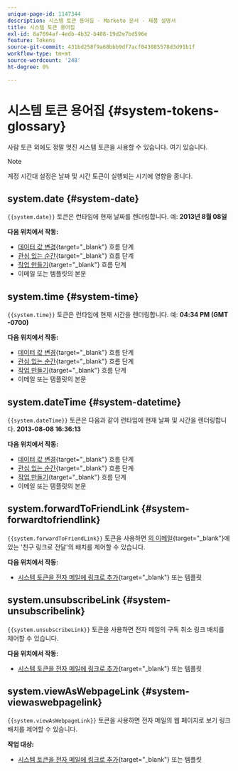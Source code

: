 ```yaml
---
unique-page-id: 1147344
description: 시스템 토큰 용어집 - Marketo 문서 - 제품 설명서
title: 시스템 토큰 용어집
exl-id: 8a7694af-4edb-4b32-b408-19d2e7bd596e
feature: Tokens
source-git-commit: 431bd258f9a68bbb9df7acf043085578d3d91b1f
workflow-type: tm+mt
source-wordcount: '248'
ht-degree: 0%

---
```


# 시스템 토큰 용어집 {#system-tokens-glossary}

사람 토큰 외에도 정말 멋진 시스템 토큰을 사용할 수 있습니다. 여기 있습니다.

>[!NOTE]
>
>계정 시간대 설정은 날짜 및 시간 토큰이 실행되는 시기에 영향을 줍니다.

## system.date {#system-date}

`{{system.date}}` 토큰은 런타임에 현재 날짜를 렌더링합니다. 예: **2013년 8월 08일**

**다음 위치에서 작동:**

* [데이터 값 변경](/help/marketo/product-docs/core-marketo-concepts/smart-campaigns/flow-actions/change-data-value.md){target="_blank"} 흐름 단계
* [관심 있는 순간](/help/marketo/product-docs/core-marketo-concepts/smart-campaigns/flow-actions/interesting-moment.md){target="_blank"} 흐름 단계
* [작업 만들기](/help/marketo/product-docs/core-marketo-concepts/smart-campaigns/salesforce-flow-actions/create-task.md){target="_blank"} 흐름 단계
* 이메일 또는 템플릿의 본문

## system.time {#system-time}

`{{system.time}}` 토큰은 런타임에 현재 시간을 렌더링합니다. 예: **04:34 PM (GMT -0700)**

**다음 위치에서 작동:**

* [데이터 값 변경](/help/marketo/product-docs/core-marketo-concepts/smart-campaigns/flow-actions/change-data-value.md){target="_blank"} 흐름 단계
* [관심 있는 순간](/help/marketo/product-docs/core-marketo-concepts/smart-campaigns/flow-actions/interesting-moment.md){target="_blank"} 흐름 단계
* [작업 만들기](/help/marketo/product-docs/core-marketo-concepts/smart-campaigns/salesforce-flow-actions/create-task.md){target="_blank"} 흐름 단계
* 이메일 또는 템플릿의 본문

## system.dateTime {#system-datetime}

`{{system.dateTime}}` 토큰은 다음과 같이 런타임에 현재 날짜 및 시간을 렌더링합니다. **2013-08-08 16:36:13**

**다음 위치에서 작동:**

* [데이터 값 변경](/help/marketo/product-docs/core-marketo-concepts/smart-campaigns/flow-actions/change-data-value.md){target="_blank"} 흐름 단계
* [관심 있는 순간](/help/marketo/product-docs/core-marketo-concepts/smart-campaigns/flow-actions/interesting-moment.md){target="_blank"} 흐름 단계
* [작업 만들기](/help/marketo/product-docs/core-marketo-concepts/smart-campaigns/salesforce-flow-actions/create-task.md){target="_blank"} 흐름 단계
* 이메일 또는 템플릿의 본문

## system.forwardToFriendLink {#system-forwardtofriendlink}

`{{system.forwardToFriendLink}}` 토큰을 사용하면 [의 이메일](/help/marketo/product-docs/email-marketing/general/functions-in-the-editor/forward-to-a-friend-link-in-emails.md){target="_blank"}에 있는 &#39;친구 링크로 전달&#39;의 배치를 제어할 수 있습니다.

**다음 위치에서 작동:**

* [시스템 토큰을 전자 메일에 링크로 추가](/help/marketo/product-docs/email-marketing/general/using-tokens/add-a-system-token-as-a-link-in-an-email.md){target="_blank"} 또는 템플릿

## system.unsubscribeLink {#system-unsubscribelink}

`{{system.unsubscribeLink}}` 토큰을 사용하면 전자 메일의 구독 취소 링크 배치를 제어할 수 있습니다.

**다음 위치에서 작동:**

* [시스템 토큰을 전자 메일에 링크로 추가](/help/marketo/product-docs/email-marketing/general/using-tokens/add-a-system-token-as-a-link-in-an-email.md){target="_blank"} 또는 템플릿

## system.viewAsWebpageLink {#system-viewaswebpagelink}

`{{system.viewAsWebpageLink}}` 토큰을 사용하면 전자 메일의 웹 페이지로 보기 링크 배치를 제어할 수 있습니다.

**작업 대상:**

* [시스템 토큰을 전자 메일에 링크로 추가](/help/marketo/product-docs/email-marketing/general/using-tokens/add-a-system-token-as-a-link-in-an-email.md){target="_blank"} 또는 템플릿
